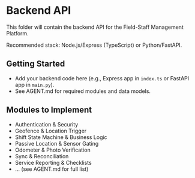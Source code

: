 # Backend API

This folder will contain the backend API for the Field-Staff Management Platform.

Recommended stack: Node.js/Express (TypeScript) or Python/FastAPI.

## Getting Started
- Add your backend code here (e.g., Express app in `index.ts` or FastAPI app in `main.py`).
- See AGENT.md for required modules and data models.

## Modules to Implement
- Authentication & Security
- Geofence & Location Trigger
- Shift State Machine & Business Logic
- Passive Location & Sensor Gating
- Odometer & Photo Verification
- Sync & Reconciliation
- Service Reporting & Checklists
- ... (see AGENT.md for full list)
